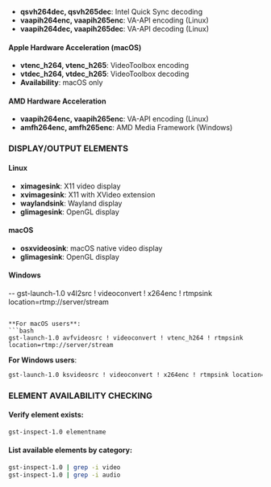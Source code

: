 - **qsvh264dec, qsvh265dec**: Intel Quick Sync decoding
- **vaapih264enc, vaapih265enc**: VA-API encoding (Linux)
- **vaapih264dec, vaapih265dec**: VA-API decoding (Linux)

#### Apple Hardware Acceleration (macOS)
- **vtenc_h264, vtenc_h265**: VideoToolbox encoding
- **vtdec_h264, vtdec_h265**: VideoToolbox decoding
- **Availability**: macOS only

#### AMD Hardware Acceleration
- **vaapih264enc, vaapih265enc**: VA-API encoding (Linux)
- **amfh264enc, amfh265enc**: AMD Media Framework (Windows)

### DISPLAY/OUTPUT ELEMENTS

#### Linux
- **ximagesink**: X11 video display
- **xvimagesink**: X11 with XVideo extension
- **waylandsink**: Wayland display
- **glimagesink**: OpenGL display

#### macOS
- **osxvideosink**: macOS native video display
- **glimagesink**: OpenGL display

#### Windows
--
gst-launch-1.0 v4l2src ! videoconvert ! x264enc ! rtmpsink location=rtmp://server/stream
```

**For macOS users**:
```bash
gst-launch-1.0 avfvideosrc ! videoconvert ! vtenc_h264 ! rtmpsink location=rtmp://server/stream
```

**For Windows users**:
```bash
gst-launch-1.0 ksvideosrc ! videoconvert ! x264enc ! rtmpsink location=rtmp://server/stream
```

### ELEMENT AVAILABILITY CHECKING

#### Verify element exists:
```bash
gst-inspect-1.0 elementname
```

#### List available elements by category:
```bash
gst-inspect-1.0 | grep -i video
gst-inspect-1.0 | grep -i audio
```

